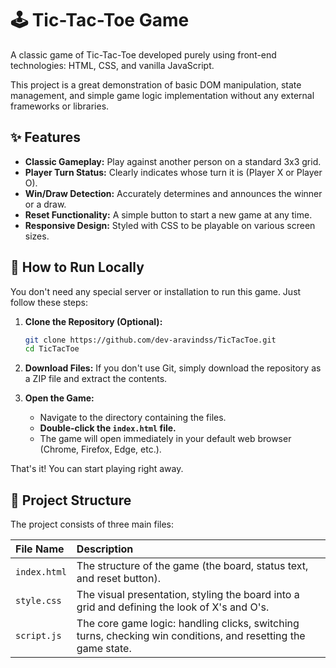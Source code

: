 # 🕹️ Tic-Tac-Toe Game

A classic game of Tic-Tac-Toe developed purely using front-end technologies: HTML, CSS, and vanilla JavaScript.

This project is a great demonstration of basic DOM manipulation, state management, and simple game logic implementation without any external frameworks or libraries.

## ✨ Features

* **Classic Gameplay:** Play against another person on a standard 3x3 grid.
* **Player Turn Status:** Clearly indicates whose turn it is (Player X or Player O).
* **Win/Draw Detection:** Accurately determines and announces the winner or a draw.
* **Reset Functionality:** A simple button to start a new game at any time.
* **Responsive Design:** Styled with CSS to be playable on various screen sizes.

## 🚀 How to Run Locally

You don't need any special server or installation to run this game. Just follow these steps:

1.  **Clone the Repository (Optional):**
    ```bash
    git clone https://github.com/dev-aravindss/TicTacToe.git
    cd TicTacToe
    ```

2.  **Download Files:** If you don't use Git, simply download the repository as a ZIP file and extract the contents.

3.  **Open the Game:**
    * Navigate to the directory containing the files.
    * **Double-click the `index.html` file.**
    * The game will open immediately in your default web browser (Chrome, Firefox, Edge, etc.).

That's it! You can start playing right away.

## 📂 Project Structure

The project consists of three main files:

| File Name | Description |
| :--- | :--- |
| `index.html` | The structure of the game (the board, status text, and reset button). |
| `style.css` | The visual presentation, styling the board into a grid and defining the look of X's and O's. |
| `script.js` | The core game logic: handling clicks, switching turns, checking win conditions, and resetting the game state. |
